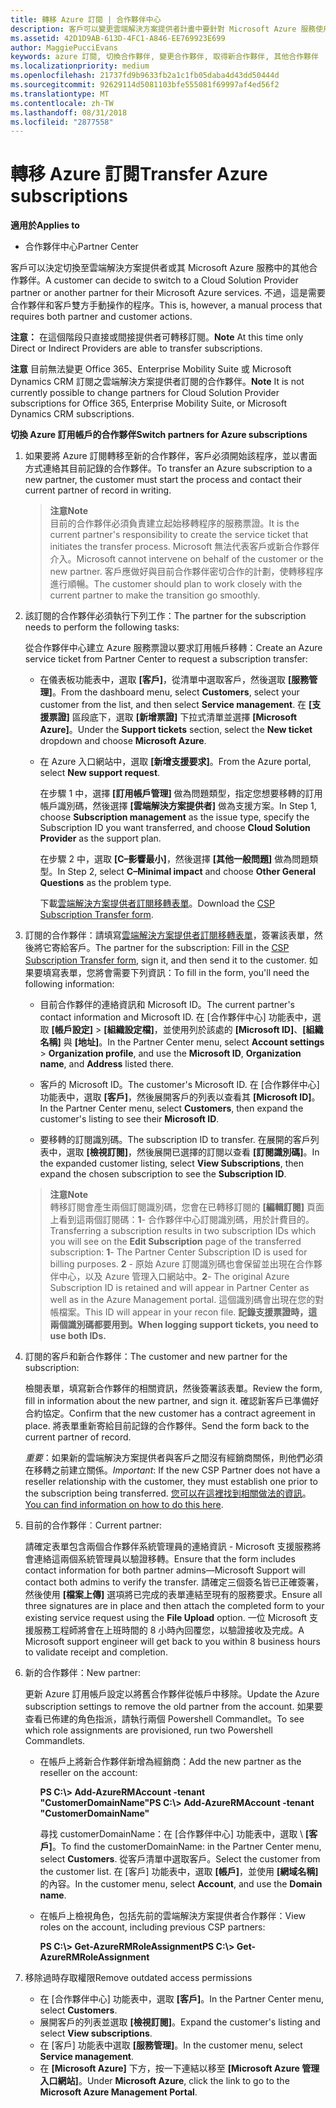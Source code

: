 ```yaml
---
title: 轉移 Azure 訂閱 | 合作夥伴中心
description: 客戶可以變更雲端解決方案提供者計畫中要針對 Microsoft Azure 服務使用的合作夥伴。 不過，這是需要合作夥伴和客戶雙方手動操作的程序。
ms.assetid: 42D1D9AB-613D-4FC1-A846-EE769923E699
author: MaggiePucciEvans
keywords: azure 訂閱, 切換合作夥伴, 變更合作夥伴, 取得新合作夥伴, 其他合作夥伴
ms.localizationpriority: medium
ms.openlocfilehash: 21737fd9b9633fb2a1c1fb05daba4d43dd50444d
ms.sourcegitcommit: 92629114d5081103bfe555081f69997af4ed56f2
ms.translationtype: MT
ms.contentlocale: zh-TW
ms.lasthandoff: 08/31/2018
ms.locfileid: "2877558"
---
```

# <a name="transfer-azure-subscriptions"></a><span data-ttu-id="8541f-105">轉移 Azure 訂閱</span><span class="sxs-lookup"><span data-stu-id="8541f-105">Transfer Azure subscriptions</span></span> 

**<span data-ttu-id="8541f-106">適用於</span><span class="sxs-lookup"><span data-stu-id="8541f-106">Applies to</span></span>**

-  <span data-ttu-id="8541f-107">合作夥伴中心</span><span class="sxs-lookup"><span data-stu-id="8541f-107">Partner Center</span></span>

<span data-ttu-id="8541f-108">客戶可以決定切換至雲端解決方案提供者或其 Microsoft Azure 服務中的其他合作夥伴。</span><span class="sxs-lookup"><span data-stu-id="8541f-108">A customer can decide to switch to a Cloud Solution Provider partner or another partner for their Microsoft Azure services.</span></span> <span data-ttu-id="8541f-109">不過，這是需要合作夥伴和客戶雙方手動操作的程序。</span><span class="sxs-lookup"><span data-stu-id="8541f-109">This is, however, a manual process that requires both partner and customer actions.</span></span>

<span data-ttu-id="8541f-110">**注意：** 在這個階段只直接或間接提供者可轉移訂閱。</span><span class="sxs-lookup"><span data-stu-id="8541f-110">**Note**  At this time only Direct or Indirect Providers are able to transfer subscriptions.</span></span>

<span data-ttu-id="8541f-111">**注意** 目前無法變更 Office 365、Enterprise Mobility Suite 或 Microsoft Dynamics CRM 訂閱之雲端解決方案提供者訂閱的合作夥伴。</span><span class="sxs-lookup"><span data-stu-id="8541f-111">**Note**  It is not currently possible to change partners for Cloud Solution Provider subscriptions for Office 365, Enterprise Mobility Suite, or Microsoft Dynamics CRM subscriptions.</span></span>



**<span data-ttu-id="8541f-112">切換 Azure 訂用帳戶的合作夥伴</span><span class="sxs-lookup"><span data-stu-id="8541f-112">Switch partners for Azure subscriptions</span></span>**

1.  <span data-ttu-id="8541f-113">如果要將 Azure 訂閱轉移至新的合作夥伴，客戶必須開始該程序，並以書面方式連絡其目前記錄的合作夥伴。</span><span class="sxs-lookup"><span data-stu-id="8541f-113">To transfer an Azure subscription to a new partner, the customer must start the process and contact their current partner of record in writing.</span></span> 

    >**<span data-ttu-id="8541f-114">注意</span><span class="sxs-lookup"><span data-stu-id="8541f-114">Note</span></span>**<br> <span data-ttu-id="8541f-115">目前的合作夥伴必須負責建立起始移轉程序的服務票證。</span><span class="sxs-lookup"><span data-stu-id="8541f-115">It is the current partner's responsibility to create the service ticket that initiates the transfer process.</span></span> <span data-ttu-id="8541f-116">Microsoft 無法代表客戶或新合作夥伴介入。</span><span class="sxs-lookup"><span data-stu-id="8541f-116">Microsoft cannot intervene on behalf of the customer or the new partner.</span></span> <span data-ttu-id="8541f-117">客戶應做好與目前合作夥伴密切合作的計劃，使轉移程序進行順暢。</span><span class="sxs-lookup"><span data-stu-id="8541f-117">The customer should plan to work closely with the current partner to make the transition go smoothly.</span></span>

2.  <span data-ttu-id="8541f-118">該訂閱的合作夥伴必須執行下列工作：</span><span class="sxs-lookup"><span data-stu-id="8541f-118">The partner for the subscription needs to perform the following tasks:</span></span>

    <span data-ttu-id="8541f-119">從合作夥伴中心建立 Azure 服務票證以要求訂用帳戶移轉：</span><span class="sxs-lookup"><span data-stu-id="8541f-119">Create an Azure service ticket from Partner Center to request a subscription transfer:</span></span>

    -   <span data-ttu-id="8541f-120">在儀表板功能表中，選取 **\[客戶\]**，從清單中選取客戶，然後選取 **\[服務管理\]**。</span><span class="sxs-lookup"><span data-stu-id="8541f-120">From the dashboard menu, select **Customers**, select your customer from the list, and then select **Service management**.</span></span> <span data-ttu-id="8541f-121">在 **\[支援票證\]** 區段底下，選取 **\[新增票證\]** 下拉式清單並選擇 **\[Microsoft Azure\]**。</span><span class="sxs-lookup"><span data-stu-id="8541f-121">Under the **Support tickets** section, select the **New ticket** dropdown and choose **Microsoft Azure**.</span></span>

    -   <span data-ttu-id="8541f-122">在 Azure 入口網站中，選取 **\[新增支援要求\]**。</span><span class="sxs-lookup"><span data-stu-id="8541f-122">From the Azure portal, select **New support request**.</span></span>

        <span data-ttu-id="8541f-123">在步驟 1 中，選擇 **\[訂用帳戶管理\]** 做為問題類型，指定您想要移轉的訂用帳戶識別碼，然後選擇 **\[雲端解決方案提供者\]** 做為支援方案。</span><span class="sxs-lookup"><span data-stu-id="8541f-123">In Step 1, choose **Subscription management** as the issue type, specify the Subscription ID you want transferred, and choose **Cloud Solution Provider** as the support plan.</span></span>

        <span data-ttu-id="8541f-124">在步驟 2 中，選取 **\[C–影響最小\]**，然後選擇 **\[其他一般問題\]** 做為問題類型。</span><span class="sxs-lookup"><span data-stu-id="8541f-124">In Step 2, select **C–Minimal impact** and choose **Other General Questions** as the problem type.</span></span>

        <span data-ttu-id="8541f-125">下載[雲端解決方案提供者訂閱移轉表單](https://assets.windowsphone.com/5222c408-e546-4e01-b72a-2ec7d4c43d57/CSP_Subscription_Transfer_Form_Azure_InvariantCulture_Default.zip)。</span><span class="sxs-lookup"><span data-stu-id="8541f-125">Download the [CSP Subscription Transfer form](https://assets.windowsphone.com/5222c408-e546-4e01-b72a-2ec7d4c43d57/CSP_Subscription_Transfer_Form_Azure_InvariantCulture_Default.zip).</span></span>

3.  <span data-ttu-id="8541f-126">訂閱的合作夥伴：請填寫[雲端解決方案提供者訂閱移轉表單](https://assets.windowsphone.com/5222c408-e546-4e01-b72a-2ec7d4c43d57/CSP_Subscription_Transfer_Form_Azure_InvariantCulture_Default.zip)，簽署該表單，然後將它寄給客戶。</span><span class="sxs-lookup"><span data-stu-id="8541f-126">The partner for the subscription: Fill in the [CSP Subscription Transfer form](https://assets.windowsphone.com/5222c408-e546-4e01-b72a-2ec7d4c43d57/CSP_Subscription_Transfer_Form_Azure_InvariantCulture_Default.zip), sign it, and then send it to the customer.</span></span> <span data-ttu-id="8541f-127">如果要填寫表單，您將會需要下列資訊：</span><span class="sxs-lookup"><span data-stu-id="8541f-127">To fill in the form, you'll need the following information:</span></span>

    -   <span data-ttu-id="8541f-128">目前合作夥伴的連絡資訊和 Microsoft ID。</span><span class="sxs-lookup"><span data-stu-id="8541f-128">The current partner's contact information and Microsoft ID.</span></span> <span data-ttu-id="8541f-129">在 \[合作夥伴中心\] 功能表中，選取 **\[帳戶設定\]** &gt; **\[組織設定檔\]**，並使用列於該處的 **\[Microsoft ID\]**、**\[組織名稱\]** 與 **\[地址\]**。</span><span class="sxs-lookup"><span data-stu-id="8541f-129">In the Partner Center menu, select **Account settings** &gt; **Organization profile**, and use the **Microsoft ID**, **Organization name**, and **Address** listed there.</span></span>

    -   <span data-ttu-id="8541f-130">客戶的 Microsoft ID。</span><span class="sxs-lookup"><span data-stu-id="8541f-130">The customer's Microsoft ID.</span></span> <span data-ttu-id="8541f-131">在 \[合作夥伴中心\] 功能表中，選取 **\[客戶\]**，然後展開客戶的列表以查看其 **\[Microsoft ID\]**。</span><span class="sxs-lookup"><span data-stu-id="8541f-131">In the Partner Center menu, select **Customers**, then expand the customer's listing to see their **Microsoft ID**.</span></span>

    -   <span data-ttu-id="8541f-132">要移轉的訂閱識別碼。</span><span class="sxs-lookup"><span data-stu-id="8541f-132">The subscription ID to transfer.</span></span> <span data-ttu-id="8541f-133">在展開的客戶列表中，選取 **\[檢視訂閱\]**，然後展開已選擇的訂閱以查看 **\[訂閱識別碼\]**。</span><span class="sxs-lookup"><span data-stu-id="8541f-133">In the expanded customer listing, select **View Subscriptions**, then expand the chosen subscription to see the **Subscription ID**.</span></span>

    >**<span data-ttu-id="8541f-134">注意</span><span class="sxs-lookup"><span data-stu-id="8541f-134">Note</span></span>**<br> <span data-ttu-id="8541f-135">轉移訂閱會產生兩個訂閱識別碼，您會在已轉移訂閱的 **\[編輯訂閱\]** 頁面上看到這兩個訂閱碼：**1**- 合作夥伴中心訂閱識別碼，用於計費目的。</span><span class="sxs-lookup"><span data-stu-id="8541f-135">Transferring a subscription results in two subscription IDs which you will see on the **Edit Subscription** page of the transferred subscription: **1**- The Partner Center Subscription ID is used for billing purposes.</span></span> 
    <span data-ttu-id="8541f-136">**2** - 原始 Azure 訂閱識別碼也會保留並出現在合作夥伴中心，以及 Azure 管理入口網站中。</span><span class="sxs-lookup"><span data-stu-id="8541f-136">**2**-  The original Azure Subscription ID is retained and will appear in Partner Center as well as in the Azure Management portal.</span></span> <span data-ttu-id="8541f-137">這個識別碼會出現在您的對帳檔案。</span><span class="sxs-lookup"><span data-stu-id="8541f-137">This ID will appear in your recon file.</span></span>  **<span data-ttu-id="8541f-138">記錄支援票證時，這兩個識別碼都要用到。</span><span class="sxs-lookup"><span data-stu-id="8541f-138">When logging support tickets, you need to use both IDs.</span></span>**

4.  <span data-ttu-id="8541f-139">訂閱的客戶和新合作夥伴：</span><span class="sxs-lookup"><span data-stu-id="8541f-139">The customer and new partner for the subscription:</span></span>

    <span data-ttu-id="8541f-140">檢閱表單，填寫新合作夥伴的相關資訊，然後簽署該表單。</span><span class="sxs-lookup"><span data-stu-id="8541f-140">Review the form, fill in information about the new partner, and sign it.</span></span> <span data-ttu-id="8541f-141">確認新客戶已準備好合約協定。</span><span class="sxs-lookup"><span data-stu-id="8541f-141">Confirm that the new customer has a contract agreement in place.</span></span> <span data-ttu-id="8541f-142">將表單重新寄給目前記錄的合作夥伴。</span><span class="sxs-lookup"><span data-stu-id="8541f-142">Send the form back to the current partner of record.</span></span>

    <span data-ttu-id="8541f-143">*重要*：如果新的雲端解決方案提供者與客戶之間沒有經銷商關係，則他們必須在移轉之前建立關係。</span><span class="sxs-lookup"><span data-stu-id="8541f-143">*Important*: If the new CSP Partner does not have a reseller relationship with the customer, they must establish one prior to the subscription being transferred.</span></span> <span data-ttu-id="8541f-144">[您可以在這裡找到相關做法的資訊](request-a-relationship-with-a-customer.md)。</span><span class="sxs-lookup"><span data-stu-id="8541f-144">[You can find information on how to do this here](request-a-relationship-with-a-customer.md).</span></span>

5.  <span data-ttu-id="8541f-145">目前的合作夥伴︰</span><span class="sxs-lookup"><span data-stu-id="8541f-145">Current partner:</span></span>

    <span data-ttu-id="8541f-146">請確定表單包含兩個合作夥伴系統管理員的連絡資訊 - Microsoft 支援服務將會連絡這兩個系統管理員以驗證移轉。</span><span class="sxs-lookup"><span data-stu-id="8541f-146">Ensure that the form includes contact information for both partner admins—Microsoft Support will contact both admins to verify the transfer.</span></span> <span data-ttu-id="8541f-147">請確定三個簽名皆已正確簽署，然後使用 **\[檔案上傳\]** 選項將已完成的表單連結至現有的服務要求。</span><span class="sxs-lookup"><span data-stu-id="8541f-147">Ensure all three signatures are in place and then attach the completed form to your existing service request using the **File Upload** option.</span></span> <span data-ttu-id="8541f-148">一位 Microsoft 支援服務工程師將會在上班時間的 8 小時內回覆您，以驗證接收及完成。</span><span class="sxs-lookup"><span data-stu-id="8541f-148">A Microsoft support engineer will get back to you within 8 business hours to validate receipt and completion.</span></span>

6.  <span data-ttu-id="8541f-149">新的合作夥伴：</span><span class="sxs-lookup"><span data-stu-id="8541f-149">New partner:</span></span>

    <span data-ttu-id="8541f-150">更新 Azure 訂用帳戶設定以將舊合作夥伴從帳戶中移除。</span><span class="sxs-lookup"><span data-stu-id="8541f-150">Update the Azure subscription settings to remove the old partner from the account.</span></span> <span data-ttu-id="8541f-151">如果要查看已佈建的角色指派，請執行兩個 Powershell Commandlet。</span><span class="sxs-lookup"><span data-stu-id="8541f-151">To see which role assignments are provisioned, run two Powershell Commandlets.</span></span>

    -   <span data-ttu-id="8541f-152">在帳戶上將新合作夥伴新增為經銷商：</span><span class="sxs-lookup"><span data-stu-id="8541f-152">Add the new partner as the reseller on the account:</span></span>

        **<span data-ttu-id="8541f-153">PS C:\\&gt; Add-AzureRMAccount -tenant "CustomerDomainName"</span><span class="sxs-lookup"><span data-stu-id="8541f-153">PS C:\\&gt; Add-AzureRMAccount -tenant "CustomerDomainName"</span></span>**

        <span data-ttu-id="8541f-154">尋找 customerDomainName：在 \[合作夥伴中心\] 功能表中，選取 \ **[客戶\]**。</span><span class="sxs-lookup"><span data-stu-id="8541f-154">To find the customerDomainName: in the Partner Center menu, select **Customers**.</span></span> <span data-ttu-id="8541f-155">從客戶清單中選取客戶。</span><span class="sxs-lookup"><span data-stu-id="8541f-155">Select the customer from the customer list.</span></span> <span data-ttu-id="8541f-156">在 \[客戶\] 功能表中，選取 **\[帳戶\]**，並使用 **\[網域名稱\]** 的內容。</span><span class="sxs-lookup"><span data-stu-id="8541f-156">In the customer menu, select **Account**, and use the **Domain name**.</span></span>

    -   <span data-ttu-id="8541f-157">在帳戶上檢視角色，包括先前的雲端解決方案提供者合作夥伴：</span><span class="sxs-lookup"><span data-stu-id="8541f-157">View roles on the account, including previous CSP partners:</span></span>

        **<span data-ttu-id="8541f-158">PS C:\\&gt; Get-AzureRMRoleAssignment</span><span class="sxs-lookup"><span data-stu-id="8541f-158">PS C:\\&gt; Get-AzureRMRoleAssignment</span></span>**

7. <span data-ttu-id="8541f-159">移除過時存取權限</span><span class="sxs-lookup"><span data-stu-id="8541f-159">Remove outdated access permissions</span></span>

    -  <span data-ttu-id="8541f-160">在 \[合作夥伴中心\] 功能表中，選取 **\[客戶\]**。</span><span class="sxs-lookup"><span data-stu-id="8541f-160">In the Partner Center menu, select **Customers**.</span></span> 
    -  <span data-ttu-id="8541f-161">展開客戶的列表並選取 **\[檢視訂閱\]**。</span><span class="sxs-lookup"><span data-stu-id="8541f-161">Expand the customer's listing and select **View subscriptions**.</span></span> 
    -  <span data-ttu-id="8541f-162">在 \[客戶\] 功能表中選取 **\[服務管理\]**。</span><span class="sxs-lookup"><span data-stu-id="8541f-162">In the customer menu, select **Service management**.</span></span> 
    -  <span data-ttu-id="8541f-163">在 **\[Microsoft Azure\]** 下方，按一下連結以移至 **\[Microsoft Azure 管理入口網站\]**。</span><span class="sxs-lookup"><span data-stu-id="8541f-163">Under **Microsoft Azure**, click the link to go to the **Microsoft Azure Management Portal**.</span></span>

 

 



